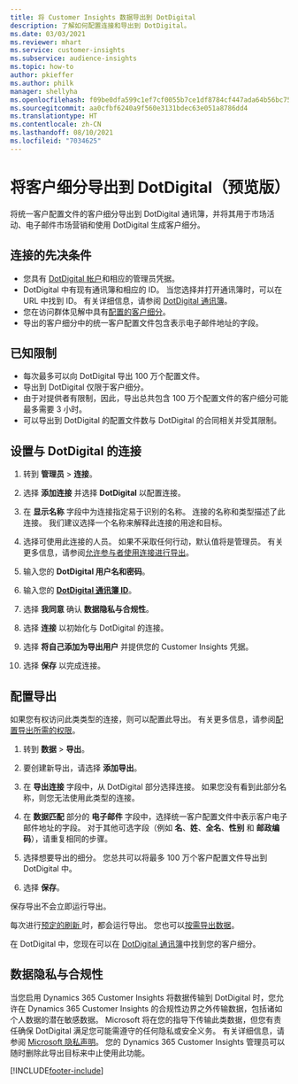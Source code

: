 ```yaml
---
title: 将 Customer Insights 数据导出到 DotDigital
description: 了解如何配置连接和导出到 DotDigital。
ms.date: 03/03/2021
ms.reviewer: mhart
ms.service: customer-insights
ms.subservice: audience-insights
ms.topic: how-to
author: pkieffer
ms.author: philk
manager: shellyha
ms.openlocfilehash: f09be0dfa599c1ef7cf0055b7ce1df8784cf447ada64b56bc7543c214f9a5b99
ms.sourcegitcommit: aa0cfbf6240a9f560e3131bdec63e051a8786dd4
ms.translationtype: HT
ms.contentlocale: zh-CN
ms.lasthandoff: 08/10/2021
ms.locfileid: "7034625"
---
```

# <a name="export-segments-to-dotdigital-preview"></a>将客户细分导出到 DotDigital（预览版）

将统一客户配置文件的客户细分导出到 DotDigital 通讯簿，并将其用于市场活动、电子邮件市场营销和使用 DotDigital 生成客户细分。 

## <a name="prerequisites-for-a-connection"></a>连接的先决条件

-   您具有 [DotDigital 帐户](https://dotdigital.com/)和相应的管理员凭据。
-   DotDigital 中有现有通讯簿和相应的 ID。 当您选择并打开通讯簿时，可以在 URL 中找到 ID。 有关详细信息，请参阅 [DotDigital 通讯簿](https://support.dotdigital.com/hc/articles/212211968-Creating-an-address-book)。
-   您在访问群体见解中具有[配置的客户细分](segments.md)。
-   导出的客户细分中的统一客户配置文件包含表示电子邮件地址的字段。

## <a name="known-limitations"></a>已知限制

- 每次最多可以向 DotDigital 导出 100 万个配置文件。
- 导出到 DotDigital 仅限于客户细分。
- 由于对提供者有限制，因此，导出总共包含 100 万个配置文件的客户细分可能最多需要 3 小时。 
- 可以导出到 DotDigital 的配置文件数与 DotDigital 的合同相关并受其限制。

## <a name="set-up-connection-to-dotdigital"></a>设置与 DotDigital 的连接

1. 转到 **管理员** > **连接**。

1. 选择 **添加连接** 并选择 **DotDigital** 以配置连接。

1. 在 **显示名称** 字段中为连接指定易于识别的名称。 连接的名称和类型描述了此连接。 我们建议选择一个名称来解释此连接的用途和目标。

1. 选择可使用此连接的人员。 如果不采取任何行动，默认值将是管理员。 有关更多信息，请参阅[允许参与者使用连接进行导出](connections.md#allow-contributors-to-use-a-connection-for-exports)。

1. 输入您的 **DotDigital 用户名和密码**。

1. 输入您的 **[DotDigital 通讯簿 ID](https://support.dotdigital.com/hc/articles/212211968-Creating-an-address-book)**。

1. 选择 **我同意** 确认 **数据隐私与合规性**。

1. 选择 **连接** 以初始化与 DotDigital 的连接。

1. 选择 **将自己添加为导出用户** 并提供您的 Customer Insights 凭据。

1. 选择 **保存** 以完成连接。 

## <a name="configure-an-export"></a>配置导出

如果您有权访问此类类型的连接，则可以配置此导出。 有关更多信息，请参阅[配置导出所需的权限](export-destinations.md#set-up-a-new-export)。

1. 转到 **数据** > **导出**。

1. 要创建新导出，请选择 **添加导出**。

1. 在 **导出连接** 字段中，从 DotDigital 部分选择连接。 如果您没有看到此部分名称，则您无法使用此类型的连接。


1. 在 **数据匹配** 部分的 **电子邮件** 字段中，选择统一客户配置文件中表示客户电子邮件地址的字段。 对于其他可选字段（例如 **名**、**姓**、**全名**、**性别** 和 **邮政编码**），请重复相同的步骤。

1. 选择想要导出的细分。 您总共可以将最多 100 万个客户配置文件导出到 DotDigital 中。

1. 选择 **保存**。

保存导出不会立即运行导出。

每次进行[预定的刷新 ](system.md#schedule-tab)时，都会运行导出。 您也可以[按需导出数据](export-destinations.md#run-exports-on-demand)。 
 
在 DotDigital 中，您现在可以在 [DotDigital 通讯簿](https://support.dotdigital.com/hc/articles/212211968-Creating-an-address-book)中找到您的客户细分。


## <a name="data-privacy-and-compliance"></a>数据隐私与合规性

当您启用 Dynamics 365 Customer Insights 将数据传输到 DotDigital 时，您允许在 Dynamics 365 Customer Insights 的合规性边界之外传输数据，包括诸如个人数据的潜在敏感数据。 Microsoft 将在您的指导下传输此类数据，但您有责任确保 DotDigital 满足您可能需遵守的任何隐私或安全义务。 有关详细信息，请参阅 [Microsoft 隐私声明](https://go.microsoft.com/fwlink/?linkid=396732)。
您的 Dynamics 365 Customer Insights 管理员可以随时删除此导出目标来中止使用此功能。


[!INCLUDE[footer-include](../includes/footer-banner.md)]
